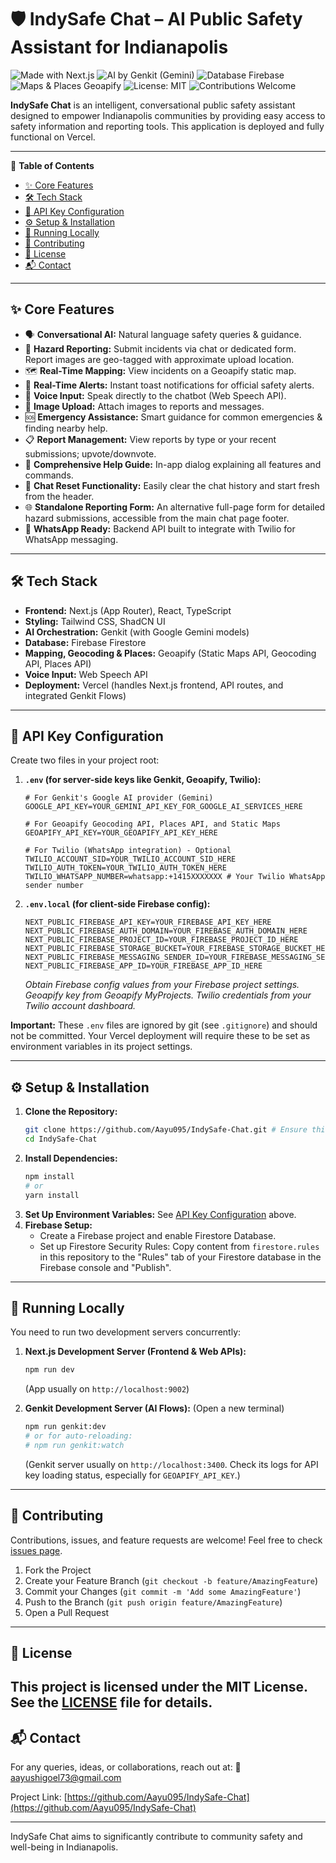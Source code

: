 
# 🛡️ IndySafe Chat – AI Public Safety Assistant for Indianapolis
<!-- Badges -->
<p align="left">
  <img src="https://img.shields.io/badge/Made%20with-Next.js-000000?style=for-the-badge&logo=nextdotjs&logoColor=white" alt="Made with Next.js"/>
  <img src="https://img.shields.io/badge/AI%20by-Genkit%20(Gemini)-4285F4?style=for-the-badge&logo=google&logoColor=white" alt="AI by Genkit (Gemini)"/>
  <img src="https://img.shields.io/badge/Database-Firebase-FFCA28?style=for-the-badge&logo=firebase&logoColor=black" alt="Database Firebase"/>
  <img src="https://img.shields.io/badge/Maps%20%26%20Places-Geoapify-F89820?style=for-the-badge" alt="Maps & Places Geoapify"/>
  <img src="https://img.shields.io/badge/License-MIT-yellow.svg?style=for-the-badge" alt="License: MIT"/>
  <img src="https://img.shields.io/badge/Contributions-Welcome-brightgreen.svg?style=for-the-badge" alt="Contributions Welcome"/>
</p>

**IndySafe Chat** is an intelligent, conversational public safety assistant designed to empower Indianapolis communities by providing easy access to safety information and reporting tools. This application is deployed and fully functional on Vercel.

---

📑 **Table of Contents**
*   [✨ Core Features](#-core-features)
*   [🛠️ Tech Stack](#️-tech-stack)
*   [🔑 API Key Configuration](#-api-key-configuration)
*   [⚙️ Setup & Installation](#️-setup--installation)
*   [🚀 Running Locally](#-running-locally)
*   [🤝 Contributing](#-contributing)
*   [📄 License](#-license)
*   [📬 Contact](#-contact)

---

## ✨ Core Features
*   🗣️ **Conversational AI:** Natural language safety queries & guidance.
*   🚨 **Hazard Reporting:** Submit incidents via chat or dedicated form. Report images are geo-tagged with approximate upload location.
*   🗺️ **Real-Time Mapping:** View incidents on a Geoapify static map.
*   📢 **Real-Time Alerts:** Instant toast notifications for official safety alerts.
*   🎤 **Voice Input:** Speak directly to the chatbot (Web Speech API).
*   📎 **Image Upload:** Attach images to reports and messages.
*   🆘 **Emergency Assistance:** Smart guidance for common emergencies & finding nearby help.
*   📋 **Report Management:** View reports by type or your recent submissions; upvote/downvote.
*   📝 **Comprehensive Help Guide:** In-app dialog explaining all features and commands.
*   🔄 **Chat Reset Functionality:** Easily clear the chat history and start fresh from the header.
*   🌐 **Standalone Reporting Form:** An alternative full-page form for detailed hazard submissions, accessible from the main chat page footer.
*   💬 **WhatsApp Ready:** Backend API built to integrate with Twilio for WhatsApp messaging.

---

## 🛠️ Tech Stack
*   **Frontend:** Next.js (App Router), React, TypeScript
*   **Styling:** Tailwind CSS, ShadCN UI
*   **AI Orchestration:** Genkit (with Google Gemini models)
*   **Database:** Firebase Firestore
*   **Mapping, Geocoding & Places:** Geoapify (Static Maps API, Geocoding API, Places API)
*   **Voice Input:** Web Speech API
*   **Deployment:** Vercel (handles Next.js frontend, API routes, and integrated Genkit Flows)

---

## 🔑 API Key Configuration
Create two files in your project root:

1.  **`.env` (for server-side keys like Genkit, Geoapify, Twilio):**
    ```env
    # For Genkit's Google AI provider (Gemini)
    GOOGLE_API_KEY=YOUR_GEMINI_API_KEY_FOR_GOOGLE_AI_SERVICES_HERE

    # For Geoapify Geocoding API, Places API, and Static Maps
    GEOAPIFY_API_KEY=YOUR_GEOAPIFY_API_KEY_HERE

    # For Twilio (WhatsApp integration) - Optional
    TWILIO_ACCOUNT_SID=YOUR_TWILIO_ACCOUNT_SID_HERE
    TWILIO_AUTH_TOKEN=YOUR_TWILIO_AUTH_TOKEN_HERE
    TWILIO_WHATSAPP_NUMBER=whatsapp:+1415XXXXXXX # Your Twilio WhatsApp sender number
    ```

2.  **`.env.local` (for client-side Firebase config):**
    ```env
    NEXT_PUBLIC_FIREBASE_API_KEY=YOUR_FIREBASE_API_KEY_HERE
    NEXT_PUBLIC_FIREBASE_AUTH_DOMAIN=YOUR_FIREBASE_AUTH_DOMAIN_HERE
    NEXT_PUBLIC_FIREBASE_PROJECT_ID=YOUR_FIREBASE_PROJECT_ID_HERE
    NEXT_PUBLIC_FIREBASE_STORAGE_BUCKET=YOUR_FIREBASE_STORAGE_BUCKET_HERE
    NEXT_PUBLIC_FIREBASE_MESSAGING_SENDER_ID=YOUR_FIREBASE_MESSAGING_SENDER_ID_HERE
    NEXT_PUBLIC_FIREBASE_APP_ID=YOUR_FIREBASE_APP_ID_HERE
    ```
    *Obtain Firebase config values from your Firebase project settings. Geoapify key from Geoapify MyProjects. Twilio credentials from your Twilio account dashboard.*

**Important:** These `.env` files are ignored by git (see `.gitignore`) and should not be committed. Your Vercel deployment will require these to be set as environment variables in its project settings.

---

## ⚙️ Setup & Installation

1.  **Clone the Repository:**
    ```bash
    git clone https://github.com/Aayu095/IndySafe-Chat.git # Ensure this is your correct repo URL
    cd IndySafe-Chat
    ```
2.  **Install Dependencies:**
    ```bash
    npm install
    # or
    yarn install
    ```
3.  **Set Up Environment Variables:** See [API Key Configuration](#-api-key-configuration) above.
4.  **Firebase Setup:**
    *   Create a Firebase project and enable Firestore Database.
    *   Set up Firestore Security Rules: Copy content from `firestore.rules` in this repository to the "Rules" tab of your Firestore database in the Firebase console and "Publish".

---

## 🚀 Running Locally
You need to run two development servers concurrently:

1.  **Next.js Development Server (Frontend & Web APIs):**
    ```bash
    npm run dev
    ```
    (App usually on `http://localhost:9002`)

2.  **Genkit Development Server (AI Flows):**
    (Open a new terminal)
    ```bash
    npm run genkit:dev
    # or for auto-reloading:
    # npm run genkit:watch
    ```
    (Genkit server usually on `http://localhost:3400`. Check its logs for API key loading status, especially for `GEOAPIFY_API_KEY`.)

---

## 🤝 Contributing
Contributions, issues, and feature requests are welcome! Feel free to check [issues page](https://github.com/Aayu095/IndySafe-Chat/issues). <!-- Ensure this is your correct issues URL -->

1.  Fork the Project
2.  Create your Feature Branch (`git checkout -b feature/AmazingFeature`)
3.  Commit your Changes (`git commit -m 'Add some AmazingFeature'`)
4.  Push to the Branch (`git push origin feature/AmazingFeature`)
5.  Open a Pull Request

---

## 📄 License
This project is licensed under the MIT License.  
See the [LICENSE](./LICENSE) file for details.
---

## 📬 Contact
For any queries, ideas, or collaborations, reach out at: 📧 aayushigoel73@gmail.com

Project Link: [https://github.com/Aayu095/IndySafe-Chat](https://github.com/Aayu095/IndySafe-Chat) <!-- Ensure this is your correct repo URL -->

---

IndySafe Chat aims to significantly contribute to community safety and well-being in Indianapolis.
    
